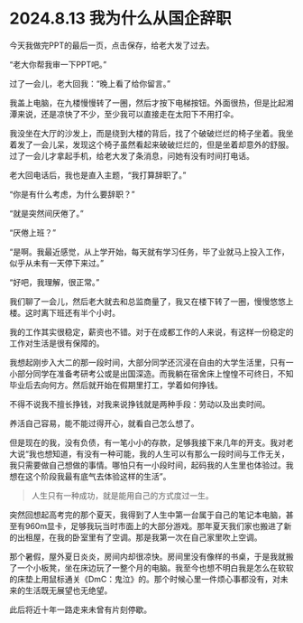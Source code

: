 # 2024.8.13 我为什么从国企辞职

今天我做完PPT的最后一页，点击保存，给老大发了过去。

“老大你帮我审一下PPT吧。”

过了一会儿，老大回我：“晚上看了给你留言。”

我盖上电脑，在九楼慢慢转了一圈，然后才按下电梯按钮。外面很热，但是比起湘潭来说，还是凉快了不少，至少我可以直接走在太阳下不用打伞。

我没坐在大厅的沙发上，而是绕到大楼的背后，找了个破破烂烂的椅子坐着。我坐着发了一会儿呆，发现这个椅子虽然看起来破破烂烂的，但是坐着却意外的舒服。过了一会儿才拿起手机，给老大发了条消息，问她有没有时间打电话。

老大回电话后，我也是直入主题，“我打算辞职了。”

“你是有什么考虑，为什么要辞职？”

“就是突然间厌倦了。”

“厌倦上班？”

“是啊。我最近感觉，从上学开始，每天就有学习任务，毕了业就马上投入工作，似乎从未有一天停下来过。”

“好吧，我理解，很正常。”

我们聊了一会儿，然后老大就去和总监商量了，我又在楼下转了一圈，慢慢悠悠上楼。这时离下班还有半个小时。

我的工作其实很稳定，薪资也不错。对于在成都工作的人来说，有这样一份稳定的工作对生活是很有保障的。

我想起刚步入大二的那一段时间，大部分同学还沉浸在自由的大学生活里，只有一小部分同学在准备考研考公或是出国深造。而我躺在宿舍床上惶惶不可终日，不知毕业后去向何方。然后就开始在假期里打工，学着如何挣钱。

不得不说我不擅长挣钱，对我来说挣钱就是两种手段：劳动以及出卖时间。

养活自己容易，能不能过得开心，就看自己怎么想了。

但是现在的我，没有负债，有一笔小小的存款，足够我接下来几年的开支。我对老大说“我也想知道，有没有一种可能，我的人生可以有那么一段时间与工作无关，我只需要做自己想做的事情。哪怕只有一小段时间，起码我的人生里也体验过。我想在这个阶段我最有底气去体验这样的生活”。

> 人生只有一种成功，就是能用自己的方式度过一生。

突然回想起高考完的那个夏天，我得到了人生中第一台属于自己的笔记本电脑，甚至有960m显卡，足够我玩当时市面上的大部分游戏。那年夏天我们家也搬进了新的出租屋，在我的卧室里有了空调。那是我第一次在自己家里吹上空调。

那个暑假，屋外夏日炎炎，房间内却很凉快。房间里没有像样的书桌，于是我就搬了一个小板凳，坐在床边玩了一整个月的电脑。我至今也想不明白我是怎么在软软的床垫上用鼠标通关《DmC：鬼泣》的。那个时候心里一件烦心事都没有，对未来的生活既无展望也无绝望。

此后将近十年一路走来未曾有片刻停歇。